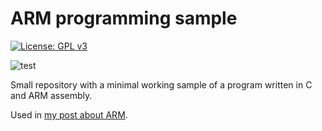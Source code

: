 # ARM programming sample

[![License: GPL v3](https://img.shields.io/badge/License-GPLv3-blue.svg)](https://www.gnu.org/licenses/gpl-3.0)

![test](https://github.com/dmfrodrigues/arm-programming-sample/workflows/test/badge.svg)

Small repository with a minimal working sample of a program written in C and ARM assembly.

Used in [my post about ARM](https://dmfrodrigues.github.io/2020/07/19/arm-programming.html).
